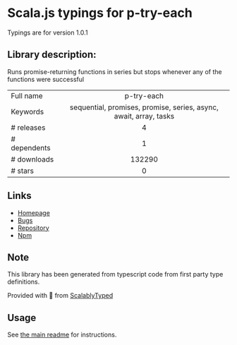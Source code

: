 
# Scala.js typings for p-try-each

Typings are for version 1.0.1

## Library description:
Runs promise-returning functions in series but stops whenever any of the functions were successful

|                    |                 |
| ------------------ | :-------------: |
| Full name          | p-try-each |
| Keywords           | sequential, promises, promise, series, async, await, array, tasks |
| # releases         | 4 |
| # dependents       | 1 |
| # downloads        | 132290 |
| # stars            | 0 |

## Links
- [Homepage](https://github.com/PedroMiguelSS/p-try-each#readme)
- [Bugs](https://github.com/PedroMiguelSS/p-try-each/issues)
- [Repository](https://github.com/PedroMiguelSS/p-try-each)
- [Npm](https://www.npmjs.com/package/p-try-each)
    


## Note
This library has been generated from typescript code from first party type definitions.

Provided with :purple_heart: from [ScalablyTyped](https://github.com/oyvindberg/ScalablyTyped)

## Usage
See [the main readme](../../readme.md) for instructions.


